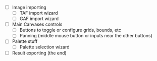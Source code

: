 - [ ] Image importing
  - [ ] TAF import wizard
  - [ ] GAF import wizard

- [ ] Main Canvases controls
  - [ ] Buttons to toggle or configure grids, bounds, etc
  - [ ] Panning (middle mouse button or inputs near the other buttons)

- [ ] Palette stuff
  - [ ] Palette selection wizard

- [ ] Result exporting (the end)
